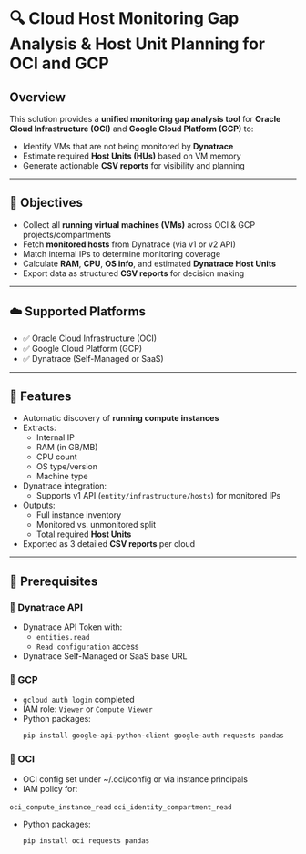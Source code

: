 # 🔍 Cloud Host Monitoring Gap Analysis & Host Unit Planning for OCI and GCP

## Overview

This solution provides a **unified monitoring gap analysis tool** for **Oracle Cloud Infrastructure (OCI)** and **Google Cloud Platform (GCP)** to:

- Identify VMs that are not being monitored by **Dynatrace**
- Estimate required **Host Units (HUs)** based on VM memory
- Generate actionable **CSV reports** for visibility and planning

---

## 🎯 Objectives

- Collect all **running virtual machines (VMs)** across OCI & GCP projects/compartments
- Fetch **monitored hosts** from Dynatrace (via v1 or v2 API)
- Match internal IPs to determine monitoring coverage
- Calculate **RAM**, **CPU**, **OS info**, and estimated **Dynatrace Host Units**
- Export data as structured **CSV reports** for decision making

---

## ☁️ Supported Platforms

- ✅ Oracle Cloud Infrastructure (OCI)
- ✅ Google Cloud Platform (GCP)
- ✅ Dynatrace (Self-Managed or SaaS)

---

## 🚀 Features

- Automatic discovery of **running compute instances**
- Extracts:
  - Internal IP
  - RAM (in GB/MB)
  - CPU count
  - OS type/version
  - Machine type
- Dynatrace integration:
  - Supports v1 API (`entity/infrastructure/hosts`) for monitored IPs
- Outputs:
  - Full instance inventory
  - Monitored vs. unmonitored split
  - Total required **Host Units**
- Exported as 3 detailed **CSV reports** per cloud

---

## 🧱 Prerequisites

### 🔐 Dynatrace API

- Dynatrace API Token with:
  - `entities.read`
  - `Read configuration` access
- Dynatrace Self-Managed or SaaS base URL

### 🔧 GCP

- `gcloud auth login` completed
- IAM role: `Viewer` or `Compute Viewer`
- Python packages:
  ```bash
  pip install google-api-python-client google-auth requests pandas


### 🔧 OCI

- OCI config set under ~/.oci/config or via instance principals
- IAM policy for:

`oci_compute_instance_read`
`oci_identity_compartment_read`

- Python packages:
  ``` bash
  pip install oci requests pandas
